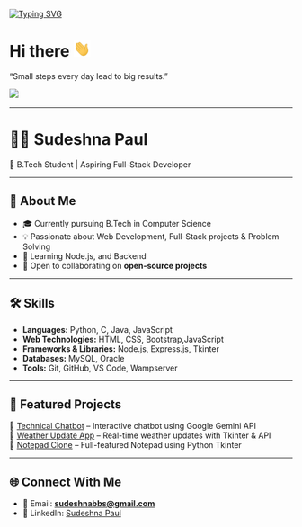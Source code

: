 [![Typing SVG](https://readme-typing-svg.herokuapp.com?font=Fira+Code&pause=1000&color=FF69B4&width=435&lines=I'm+Sudeshna+Paul;Aspiring+Full-Stack+Developer)](https://git.io/typing-svg)


# Hi there <img src="https://raw.githubusercontent.com/ABSphreak/ABSphreak/master/gifs/Hi.gif" width="30px">


“Small steps every day lead to big results.”

<img src="https://media.giphy.com/media/v1.Y2lkPWVjZjA1ZTQ3dWVibXd3dmhrcmx2bjZ1MnY4aDFidjI3ZHZ4cWk3NnByc2U1MndxNiZlcD12MV9naWZzX3NlYXJjaCZjdD1n/jwxy5MXUWDKlUtQatg/giphy.gif" width="400">

---

# 👩‍💻 Sudeshna Paul  

🌟 B.Tech Student | Aspiring Full-Stack Developer  

---

## 🚀 About Me
- 🎓 Currently pursuing B.Tech in Computer Science  
- 💡 Passionate about Web Development, Full-Stack projects & Problem Solving  
- 🌱 Learning Node.js, and Backend
- 🤝 Open to collaborating on **open-source projects**  

---

## 🛠️ Skills
- **Languages:** Python, C, Java, JavaScript  
- **Web Technologies:** HTML, CSS, Bootstrap,JavaScript  
- **Frameworks & Libraries:** Node.js, Express.js, Tkinter  
- **Databases:** MySQL, Oracle  
- **Tools:** Git, GitHub, VS Code, Wampserver

---

## 📌 Featured Projects
🔹 [Technical Chatbot](https://github.com/student-Sudeshnapaul/Project-Technical-Chatbot) – Interactive chatbot using Google Gemini API  
🔹 [Weather Update App](https://github.com/student-Sudeshnapaul/Project--Weather-Update) – Real-time weather updates with Tkinter & API  
🔹 [Notepad Clone](https://github.com/student-Sudeshnapaul/Project-Notepad-Clone) – Full-featured Notepad using Python Tkinter  

---

## 🌐 Connect With Me
- 📧 Email: **sudeshnabbs@gmail.com**  
- 💼 LinkedIn: [Sudeshna Paul](https://www.linkedin.com/in/sudeshnapaul247/)  





